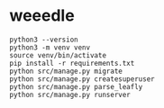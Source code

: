 # weeedle

`python3 --version`  
`python3 -m venv venv`  
`source venv/bin/activate`  
`pip install -r requirements.txt`  
`python src/manage.py migrate`  
`python src/manage.py createsuperuser`  
`python src/manage.py parse_leafly`  
`python src/manage.py runserver`
